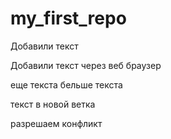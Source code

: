 # my_first_repo

Добавили текст 

Добавили текст через веб браузер

еще текста бельше текста

текст в новой ветка 

разрешаем конфликт
